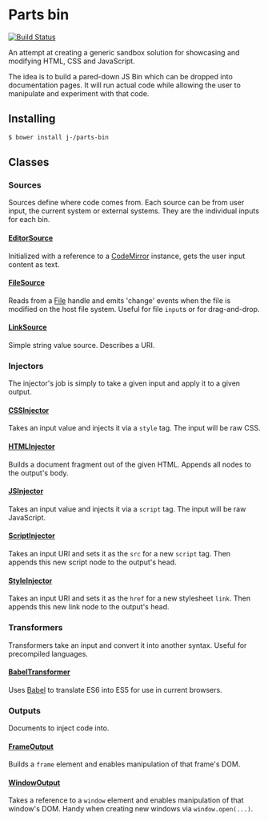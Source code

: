 Parts bin
=========

[![Build Status][travis-svg]][travis-link]

An attempt at creating a generic sandbox solution for showcasing and modifying
HTML, CSS and JavaScript.

The idea is to build a pared-down JS Bin which can be dropped into documentation
pages. It will run actual code while allowing the user to manipulate and
experiment with that code.

## Installing

```bash
$ bower install j-/parts-bin
```

## Classes

### Sources

Sources define where code comes from. Each source can be from user input, the
current system or external systems. They are the individual inputs for each bin.

#### [EditorSource](src/classes/sources/EditorSource.js)

Initialized with a reference to a [CodeMirror][codemirror] instance, gets the
user input content as text.

#### [FileSource](src/classes/sources/FileSource.js)

Reads from a [File][file] handle and emits 'change' events when the file is
modified on the host file system. Useful for file `input`s or for drag-and-drop.

#### [LinkSource](src/classes/sources/LinkSource.js)

Simple string value source. Describes a URI.

### Injectors

The injector's job is simply to take a given input and apply it to a given
output.

#### [CSSInjector](src/classes/injectors/CSSInjector.js)

Takes an input value and injects it via a `style` tag. The input will be raw
CSS.

#### [HTMLInjector](src/classes/injectors/HTMLInjector.js)

Builds a document fragment out of the given HTML. Appends all nodes to the
output's body.

#### [JSInjector](src/classes/injectors/JSInjector.js)

Takes an input value and injects it via a `script` tag. The input will be raw
JavaScript.

#### [ScriptInjector](src/classes/injectors/ScriptInjector.js)

Takes an input URI and sets it as the `src` for a new `script` tag. Then appends
this new script node to the output's head.

#### [StyleInjector](src/classes/injectors/StyleInjector.js)

Takes an input URI and sets it as the `href` for a new stylesheet `link`. Then
appends this new link node to the output's head.

### Transformers

Transformers take an input and convert it into another syntax. Useful for
precompiled languages.

#### [BabelTransformer](src/classes/transformers/BabelTransformer.js)

Uses [Babel][babel] to translate ES6 into ES5 for use in current browsers.

### Outputs

Documents to inject code into.

#### [FrameOutput](src/classes/outputs/FrameOutput.js)

Builds a `frame` element and enables manipulation of that frame's DOM.

#### [WindowOutput](src/classes/outputs/WindowOutput.js)

Takes a reference to a `window` element and enables manipulation of that
window's DOM. Handy when creating new windows via `window.open(...)`.

[travis-svg]: https://travis-ci.org/j-/parts-bin.svg
[travis-link]: https://travis-ci.org/j-/parts-bin
[codemirror]: https://codemirror.net/
[file]: https://developer.mozilla.org/en-US/docs/Web/API/File
[babel]: https://babeljs.io/
